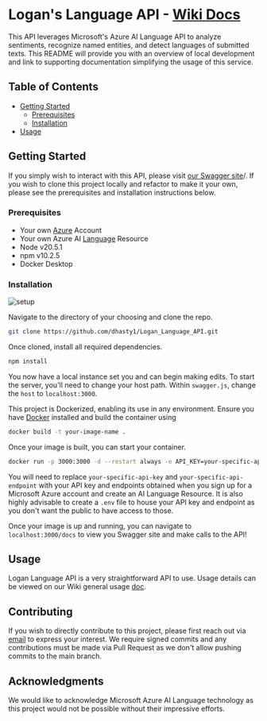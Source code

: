 # Logan's Language API - [Wiki Docs](https://github.com/dhasty1/Logan_Language_API/wiki)

This API leverages Microsoft's Azure AI Language API to analyze sentiments, recognize named entities, and detect languages of submitted texts. This README will provide you with an overview of local development and link to supporting documentation simplifying the usage of this service.

## Table of Contents
- [Getting Started](#getting-started)
  - [Prerequisites](#prerequisites)
  - [Installation](#installation)
- [Usage](#usage)

## Getting Started

If you simply wish to interact with this API, please visit [our Swagger site](http://104.131.185.166:3000/docs)/. If you wish to clone this project locally and refactor to make it your own, please see the prerequisites and installation instructions below.

### Prerequisites

- Your own [Azure](https://azure.microsoft.com/en-us/free/) Account
- Your own Azure AI [Language](https://azure.microsoft.com/en-us/products/ai-services/ai-language/) Resource
- Node v20.5.1
- npm v10.2.5
- Docker Desktop

### Installation

![setup](https://media.giphy.com/media/iCI7s9vM9jJse6bWWL/giphy.gif)

Navigate to the directory of your choosing and clone the repo.

```bash
git clone https://github.com/dhasty1/Logan_Language_API.git
```

Once cloned, install all required dependencies.

```bash
npm install
```

You now have a local instance set you and can begin making edits. To start the server, you'll need to change your host path. Within `swagger.js`, change the `host` to `localhost:3000`. 

This project is Dockerized, enabling its use in any environment. Ensure you have [Docker](https://docs.docker.com/get-docker/) installed and build the container using

```bash
docker build -t your-image-name .
```

Once your image is built, you can start your container.

```bash
docker run -p 3000:3000 -d --restart always -e API_KEY=your-specific-api-key -e API_ENDPOINT=your-specific-api-endpoint your-image-name
```

You will need to replace `your-specific-api-key` and `your-specific-api-endpoint` with your API key and endpoints obtained when you sign up for a Microsoft Azure account and create an AI Language Resource. It is also highly advisable to create a `.env` file to house your API key and endpoint as you don't want the public to have access to those.

Once your image is up and running, you can navigate to `localhost:3000/docs` to view you Swagger site and make calls to the API!

## Usage

Logan Language API is a very straightforward API to use. Usage details can be viewed on our Wiki general usage [doc](https://github.com/dhasty1/Logan_Language_API/wiki/General-Use).

## Contributing

If you wish to directly contribute to this project, please first reach out via [email](mailto:dhasty1@charlotte.edu) to express your interest. We require signed commits and any contributions must be made via Pull Request as we don't allow pushing commits to the main branch.


## Acknowledgments

We would like to acknowledge Microsoft Azure AI Language technology as this project would not be possible without their impressive efforts.
